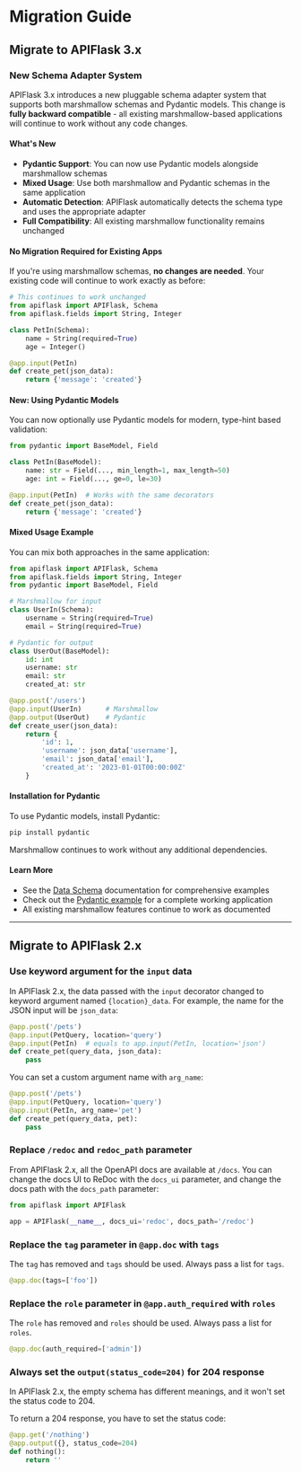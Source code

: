 # Migration Guide

## Migrate to APIFlask 3.x

### New Schema Adapter System

APIFlask 3.x introduces a new pluggable schema adapter system that supports both marshmallow schemas and Pydantic models. This change is **fully backward compatible** - all existing marshmallow-based applications will continue to work without any code changes.

#### What's New

- **Pydantic Support**: You can now use Pydantic models alongside marshmallow schemas
- **Mixed Usage**: Use both marshmallow and Pydantic schemas in the same application
- **Automatic Detection**: APIFlask automatically detects the schema type and uses the appropriate adapter
- **Full Compatibility**: All existing marshmallow functionality remains unchanged

#### No Migration Required for Existing Apps

If you're using marshmallow schemas, **no changes are needed**. Your existing code will continue to work exactly as before:

```python
# This continues to work unchanged
from apiflask import APIFlask, Schema
from apiflask.fields import String, Integer

class PetIn(Schema):
    name = String(required=True)
    age = Integer()

@app.input(PetIn)
def create_pet(json_data):
    return {'message': 'created'}
```

#### New: Using Pydantic Models

You can now optionally use Pydantic models for modern, type-hint based validation:

```python
from pydantic import BaseModel, Field

class PetIn(BaseModel):
    name: str = Field(..., min_length=1, max_length=50)
    age: int = Field(..., ge=0, le=30)

@app.input(PetIn)  # Works with the same decorators
def create_pet(json_data):
    return {'message': 'created'}
```

#### Mixed Usage Example

You can mix both approaches in the same application:

```python
from apiflask import APIFlask, Schema
from apiflask.fields import String, Integer
from pydantic import BaseModel, Field

# Marshmallow for input
class UserIn(Schema):
    username = String(required=True)
    email = String(required=True)

# Pydantic for output
class UserOut(BaseModel):
    id: int
    username: str
    email: str
    created_at: str

@app.post('/users')
@app.input(UserIn)      # Marshmallow
@app.output(UserOut)    # Pydantic
def create_user(json_data):
    return {
        'id': 1,
        'username': json_data['username'],
        'email': json_data['email'],
        'created_at': '2023-01-01T00:00:00Z'
    }
```

#### Installation for Pydantic

To use Pydantic models, install Pydantic:

```bash
pip install pydantic
```

Marshmallow continues to work without any additional dependencies.

#### Learn More

- See the [Data Schema](/schema) documentation for comprehensive examples
- Check out the [Pydantic example](/examples) for a complete working application
- All existing marshmallow features continue to work as documented

---

## Migrate to APIFlask 2.x

### Use keyword argument for the `input` data

In APIFlask 2.x, the data passed with the `input` decorator changed
to keyword argument named `{location}_data`. For example, the name
for the JSON input will be `json_data`:

```py
@app.post('/pets')
@app.input(PetQuery, location='query')
@app.input(PetIn)  # equals to app.input(PetIn, location='json')
def create_pet(query_data, json_data):
    pass
```

You can set a custom argument name with `arg_name`:

```py
@app.post('/pets')
@app.input(PetQuery, location='query')
@app.input(PetIn, arg_name='pet')
def create_pet(query_data, pet):
    pass
```


### Replace `/redoc` and `redoc_path` parameter

From APIFlask 2.x, all the OpenAPI docs are available at `/docs`. You can change
the docs UI to ReDoc with the `docs_ui` parameter, and change the docs path
with the `docs_path` parameter:

```py
from apiflask import APIFlask

app = APIFlask(__name__, docs_ui='redoc', docs_path='/redoc')
```


### Replace the `tag` parameter in `@app.doc` with `tags`

The `tag` has removed and `tags` should be used. Always pass a list for `tags`.

```py
@app.doc(tags=['foo'])
```


### Replace the `role` parameter in `@app.auth_required` with `roles`

The `role` has removed and `roles` should be used. Always pass a list for `roles`.

```py
@app.doc(auth_required=['admin'])
```


### Always set the `output(status_code=204)` for 204 response

In APIFlask 2.x, the empty schema has different meanings, and
it won't set the status code to 204.

To return a 204 response, you have to set the status code:

```py
@app.get('/nothing')
@app.output({}, status_code=204)
def nothing():
    return ''
```
